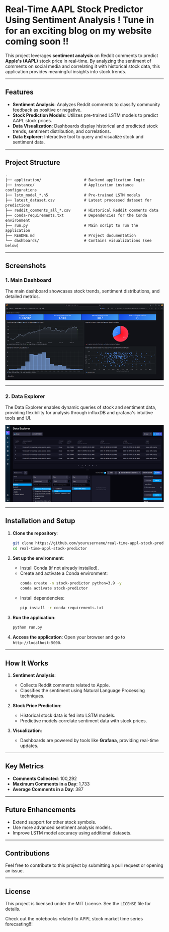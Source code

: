 
# Real-Time AAPL Stock Predictor Using Sentiment Analysis ! Tune in for an exciting blog on my website coming soon !!

This project leverages **sentiment analysis** on Reddit comments to predict **Apple's (AAPL)** stock price in real-time. By analyzing the sentiment of comments on social media and correlating it with historical stock data, this application provides meaningful insights into stock trends.

---

## Features

- **Sentiment Analysis**: Analyzes Reddit comments to classify community feedback as positive or negative.
- **Stock Prediction Models**: Utilizes pre-trained LSTM models to predict AAPL stock prices.
- **Data Visualization**: Dashboards display historical and predicted stock trends, sentiment distribution, and correlations.
- **Data Explorer**: Interactive tool to query and visualize stock and sentiment data.

---

## Project Structure

```
.
├── application/                   # Backend application logic
├── instance/                      # Application instance configurations
├── lstm_model_*.h5                # Pre-trained LSTM models
├── latest_dataset.csv             # Latest processed dataset for predictions
├── reddit_comments_all_*.csv      # Historical Reddit comments data
├── conda-requirements.txt         # Dependencies for the Conda environment
├── run.py                         # Main script to run the application
├── README.md                      # Project documentation
└── dashboards/                    # Contains visualizations (see below)
```

---

## Screenshots

### 1. **Main Dashboard**
The main dashboard showcases stock trends, sentiment distributions, and detailed metrics.

![Dashboard Overview](App_Images/ApplStockAnalyzer.png)

---

### 2. **Data Explorer**
The Data Explorer enables dynamic queries of stock and sentiment data, providing flexibility for analysis through influxDB and grafana's intuitive tools and UI.

![Data Explorer](App_Images/Database.png)

---

## Installation and Setup

1. **Clone the repository**:
   ```bash
   git clone https://github.com/yourusername/real-time-appl-stock-predictor.git
   cd real-time-appl-stock-predictor
   ```

2. **Set up the environment**:
   - Install Conda (if not already installed).
   - Create and activate a Conda environment:
     ```bash
     conda create -n stock-predictor python=3.9 -y
     conda activate stock-predictor
     ```
   - Install dependencies:
     ```bash
     pip install -r conda-requirements.txt
     ```

3. **Run the application**:
   ```bash
   python run.py
   ```

4. **Access the application**:
   Open your browser and go to `http://localhost:5000`.

---

## How It Works

1. **Sentiment Analysis**:
   - Collects Reddit comments related to Apple.
   - Classifies the sentiment using Natural Language Processing techniques.

2. **Stock Price Prediction**:
   - Historical stock data is fed into LSTM models.
   - Predictive models correlate sentiment data with stock prices.

3. **Visualization**:
   - Dashboards are powered by tools like **Grafana**, providing real-time updates.

---

## Key Metrics

- **Comments Collected**: 100,292
- **Maximum Comments in a Day**: 1,733
- **Average Comments in a Day**: 387

---

## Future Enhancements

- Extend support for other stock symbols.
- Use more advanced sentiment analysis models.
- Improve LSTM model accuracy using additional datasets.

---

## Contributions

Feel free to contribute to this project by submitting a pull request or opening an issue.

---

## License

This project is licensed under the MIT License. See the `LICENSE` file for details.


Check out the notebooks related to APPL stock market time series forecasting!!!
